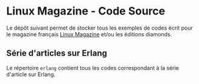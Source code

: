 # Linux Magazine - Code Source

Le dépôt suivant permet de stocker tous les exemples de codes écrit
pour le magazine français [Linux
Magazine](https://www.editions-diamond.fr) et/ou les éditions
diamonds.

## Série d'articles sur Erlang

Le répertoire `erlang` contient tous les codes correspondant à la
série d'article sur Erlang.
